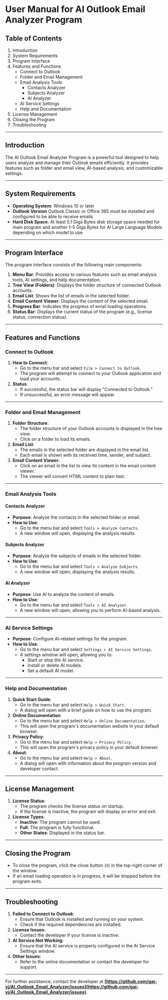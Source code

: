 # User Manual for AI Outlook Email Analyzer Program

## Table of Contents
1. Introduction
2. System Requirements
3. Program Interface
4. Features and Functions
   - Connect to Outlook
   - Folder and Email Management
   - Email Analysis Tools
     - Contacts Analyzer
     - Subjects Analyzer
     - AI Analyzer
   - AI Service Settings
   - Help and Documentation
5. License Management
6. Closing the Program
7. Troubleshooting

---

## Introduction
The AI Outlook Email Analyzer Program is a powerful tool designed to help users analyze and manage their Outlook emails efficiently. It provides features such as folder and email view, AI-based analysis, and customizable settings.

---

## System Requirements
- **Operating System**: Windows 10 or later
- **Outlook Version** Outlook Classic or Office 365 must be installed and configured to be able to receive emails
- **Hard Disk Space**: At least 5.1 Giga Bytes disk storage space needed for main program and another 1-5 Giga Bytes for AI Large Language Models depending on which model to use

---

## Program Interface
The program interface consists of the following main components:
1. **Menu Bar**: Provides access to various features such as email analysis tools, AI settings, and help documentation.
2. **Tree View (Folders)**: Displays the folder structure of connected Outlook accounts.
3. **Email List**: Shows the list of emails in the selected folder.
4. **Email Content Viewer**: Displays the content of the selected email.
5. **Progress Bar**: Indicates the progress of email loading operations.
6. **Status Bar**: Displays the current status of the program (e.g., license status, connection status).

---

## Features and Functions

### Connect to Outlook
1. **How to Connect**:
   - Go to the menu bar and select `File > Connect to Outlook`.
   - The program will attempt to connect to your Outlook application and load your accounts.
2. **Status**:
   - If successful, the status bar will display "Connected to Outlook."
   - If unsuccessful, an error message will appear.

---

### Folder and Email Management
1. **Folder Structure**:
   - The folder structure of your Outlook accounts is displayed in the tree view.
   - Click on a folder to load its emails.
2. **Email List**:
   - The emails in the selected folder are displayed in the email list.
   - Each email is shown with its received time, sender, and subject.
3. **Email Content Viewer**:
   - Click on an email in the list to view its content in the email content viewer.
   - The viewer will convert HTML content to plain text.

---

### Email Analysis Tools

#### Contacts Analyzer
- **Purpose**: Analyze the contacts in the selected folder or email.
- **How to Use**:
  - Go to the menu bar and select `Tools > Analyze Contacts`.
  - A new window will open, displaying the analysis results.

#### Subjects Analyzer
- **Purpose**: Analyze the subjects of emails in the selected folder.
- **How to Use**:
  - Go to the menu bar and select `Tools > Analyze Subjects`.
  - A new window will open, displaying the analysis results.

#### AI Analyzer
- **Purpose**: Use AI to analyze the content of emails.
- **How to Use**:
  - Go to the menu bar and select `Tools > AI Analyzer`.
  - A new window will open, allowing you to perform AI-based analysis.

---

### AI Service Settings
- **Purpose**: Configure AI-related settings for the program.
- **How to Use**:
  - Go to the menu bar and select `Settings > AI Service Settings`.
  - A settings window will open, allowing you to:
    - Start or stop the AI service.
    - Install or delete AI models.
    - Set a default AI model.

---

### Help and Documentation
1. **Quick Start Guide**:
   - Go to the menu bar and select `Help > Quick Start`.
   - A dialog will open with a brief guide on how to use the program.
2. **Online Documentation**:
   - Go to the menu bar and select `Help > Online Documentation`.
   - This will open the program's documentation website in your default browser.
3. **Privacy Policy**:
   - Go to the menu bar and select `Help > Privacy Policy`.
   - This will open the program's privacy policy in your default browser.
4. **About**:
   - Go to the menu bar and select `Help > About`.
   - A dialog will open with information about the program version and developer contact.

---

## License Management
1. **License Status**:
   - The program checks the license status on startup.
   - If the license is inactive, the program will display an error and exit.
2. **License Types**:
   - **Inactive**: The program cannot be used.
   - **Full**: The program is fully functional.
   - **Other States**: Displayed in the status bar.

---

## Closing the Program
- To close the program, click the close button (`X`) in the top-right corner of the window.
- If an email loading operation is in progress, it will be stopped before the program exits.

---

## Troubleshooting
1. **Failed to Connect to Outlook**:
   - Ensure that Outlook is installed and running on your system.
   - Check if the required dependencies are installed.
2. **License Issues**:
   - Contact the developer if your license is inactive.
3. **AI Service Not Working**:
   - Ensure that the AI service is properly configured in the AI Service Settings window.
4. **Other Issues**:
   - Refer to the online documentation or contact the developer for support.

---

For further assistance, contact the developer at **[https://github.com/gai-yj/AI_Outlook_Email_Analyzer/issues](https://github.com/gai-yj/AI_Outlook_Email_Analyzer/issues)**.
